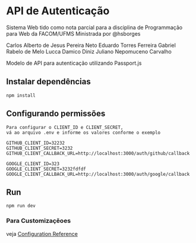 # API de Autenticação
Sistema Web tido como nota parcial para a disciplina de Programmação para Web da FACOM/UFMS Ministrada por @hsborges

Carlos Alberto de Jesus Pereira Neto
Eduardo Torres Ferreira
Gabriel Rabelo de Melo
Lucca Damico Diniz
Juliano Nepomuceno Carvalho

Modelo de API para autenticação utilizando Passport.js

## Instalar dependências

```
npm install
```

## Configurando permissões

```
Para configurar o CLIENT_ID e CLIENT_SECRET,
vá ao arquivo .env e informe os valores conforme o exemplo
```

```
GITHUB_CLIENT_ID=32232
GITHUB_CLIENT_SECRET=3232
GITHUB_CLIENT_CALLBACK_URL=http://localhost:3000/auth/github/callback

GOOGLE_CLIENT_ID=323
GOOGLE_CLIENT_SECRET=3232fdfdf
GOOGLE_CLIENT_CALLBACK_URL=http://localhost:3000/auth/google/callback

```

## Run

```
npm run dev
```

### Para Customizaçẽoes

veja [Configuration Reference](http://www.passportjs.org/)

